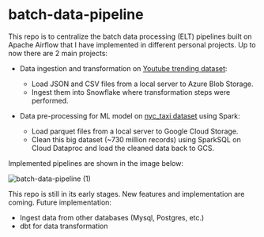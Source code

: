 # batch-data-pipeline
This repo is to centralize the batch data processing (ELT) pipelines built on Apache Airflow that I have implemented in different personal projects.
Up to now there are 2 main projects:
- Data ingestion and transformation on [Youtube trending dataset](https://www.kaggle.com/datasets/rsrishav/youtube-trending-video-dataset/data):
  - Load JSON and CSV files from a local server to Azure Blob Storage.
  - Ingest them into Snowflake where transformation steps were performed.
  
- Data pre-processing for ML model on [nyc_taxi dataset](https://www.nyc.gov/site/tlc/about/tlc-trip-record-data.page) using Spark:
  - Load parquet files from a local server to Google Cloud Storage.
  - Clean this big dataset (~730 million records) using SparkSQL on Cloud Dataproc and load the cleaned data back to GCS.

Implemented pipelines are shown in the image below:

![batch-data-pipeline (1)](https://github.com/phamthiminhtu/batch-data-pipeline/assets/56192840/8889d1b1-0b17-40cd-bce9-70d0e65cb077)


This repo is still in its early stages. New features and implementation are coming.
Future implementation:
- Ingest data from other databases (Mysql, Postgres, etc.)
- dbt for data transformation
